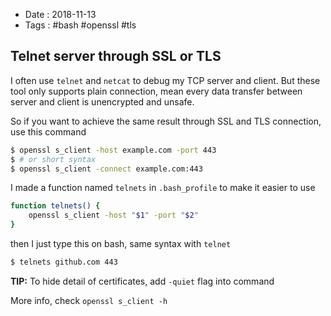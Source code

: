 - Date : 2018-11-13
- Tags : #bash #openssl #tls

## Telnet server through SSL or TLS

I often use `telnet` and `netcat` to debug my TCP server and client. But these tool only supports plain connection, mean every data transfer between server and client is unencrypted and unsafe.

So if you want to achieve the same result through SSL and TLS connection, use this command

```bash
$ openssl s_client -host example.com -port 443
$ # or short syntax
$ openssl s_client -connect example.com:443
```

I made a function named `telnets` in `.bash_profile` to make it easier to use

```bash
function telnets() {
	openssl s_client -host "$1" -port "$2"
}
```

then I just type this on bash, same syntax with `telnet`

```bash
$ telnets github.com 443
```

**TIP:** To hide detail of certificates, add `-quiet` flag into command

More info, check `openssl s_client -h`

